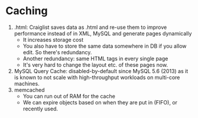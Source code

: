 
# Caching
1. .html: Craiglist saves data as .html and re-use them to improve performance instead of in XML, MySQL and generate pages dynamically
   * It increases storage cost
   * You also have to store the same data somewhere in DB if you allow edit. So there's redundancy.
   * Another redundancy: same HTML tags in every single page 
   * It's very hard to change the layout etc. of these pages now.
3. MySQL Query Cache: disabled-by-default since MySQL 5.6 (2013) as it is known to not scale with high-throughput workloads on multi-core machines.
4. memcached
   * You can run out of RAM for the cache
   * We can expire objects based on when they are put in (FIFO), or recently used. 
